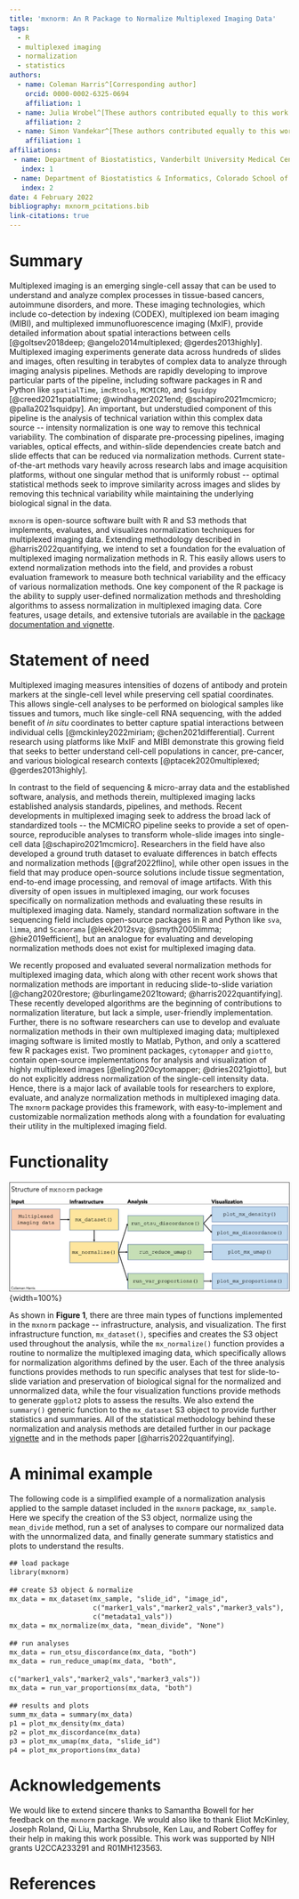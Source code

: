 ```yaml
---
title: 'mxnorm: An R Package to Normalize Multiplexed Imaging Data'
tags:
  - R
  - multiplexed imaging
  - normalization
  - statistics
authors:
  - name: Coleman Harris^[Corresponding author]
    orcid: 0000-0002-6325-0694
    affiliation: 1
  - name: Julia Wrobel^[These authors contributed equally to this work.]
    affiliation: 2
  - name: Simon Vandekar^[These authors contributed equally to this work.]
    affiliation: 1
affiliations:
 - name: Department of Biostatistics, Vanderbilt University Medical Center, Nashville, TN, USA
   index: 1
 - name: Department of Biostatistics & Informatics, Colorado School of Public Health, Aurora, CO, USA
   index: 2
date: 4 February 2022
bibliography: mxnorm_pcitations.bib
link-citations: true
---
```


# Summary

Multiplexed imaging is an emerging single-cell assay that can be used to understand and analyze complex processes in tissue-based cancers, autoimmune disorders, and more. These imaging technologies, which include co-detection by indexing (CODEX), multiplexed ion beam imaging (MIBI), and multiplexed immunofluorescence imaging (MxIF), provide detailed information about spatial interactions between cells [@goltsev2018deep; @angelo2014multiplexed; @gerdes2013highly]. Multiplexed imaging experiments generate data across hundreds of slides and images, often resulting in terabytes of complex data to analyze through imaging analysis pipelines. Methods are rapidly developing to improve particular parts of the pipeline, including software packages in R and Python like `spatialTime`, `imcRtools`, `MCMICRO`, and `Squidpy` [@creed2021spatialtime; @windhager2021end; @schapiro2021mcmicro; @palla2021squidpy]. An important, but understudied component of this pipeline is the analysis of technical variation within this complex data source --  intensity normalization is one way to remove this technical variability. The combination of disparate pre-processing pipelines, imaging variables, optical effects, and within-slide dependencies create batch and slide effects that can be reduced via normalization methods. Current state-of-the-art methods vary heavily across research labs and image acquisition platforms, without one singular method that is uniformly robust -- optimal statistical methods seek to improve similarity across images and slides by removing this technical variability while maintaining the underlying biological signal in the data.

`mxnorm` is open-source software built with R and S3 methods that implements, evaluates, and visualizes normalization techniques for multiplexed imaging data. Extending methodology described in @harris2022quantifying, we intend to set a foundation for the evaluation of multiplexed imaging normalization methods in R. This easily allows users to extend normalization methods into the field, and provides a robust evaluation framework to measure both technical variability and the efficacy of various normalization methods. One key component of the R package is the ability to supply user-defined normalization methods and thresholding algorithms to assess normalization in multiplexed imaging data. Core features, usage details, and extensive tutorials are available in the [package documentation and vignette](https://github.com/ColemanRHarris/mxnorm).

# Statement of need

Multiplexed imaging measures intensities of dozens of antibody and protein markers at the single-cell level while preserving cell spatial coordinates. This allows single-cell analyses to be performed on biological samples like tissues and tumors, much like single-cell RNA sequencing, with the added benefit of *in situ* coordinates to better capture spatial interactions between individual cells [@mckinley2022miriam; @chen2021differential]. Current research using platforms like MxIF and MIBI demonstrate this growing field that seeks to better understand cell-cell populations in cancer, pre-cancer, and various biological research contexts [@ptacek2020multiplexed; @gerdes2013highly].

In contrast to the field of sequencing & micro-array data and the established software, analysis, and methods therein, multiplexed imaging lacks established analysis standards, pipelines, and methods. Recent developments in multiplexed imaging seek to address the broad lack of standardized tools -- the MCMICRO pipeline seeks to provide a set of open-source, reproducible analyses to transform whole-slide images into single-cell data [@schapiro2021mcmicro]. Researchers in the field have also developed a ground truth dataset to evaluate differences in batch effects and normalization methods [@graf2022flino], while other open issues in the field that may produce open-source solutions include tissue segmentation, end-to-end image processing, and removal of image artifacts. With this diversity of open issues in multiplexed imaging, our work focuses specifically on normalization methods and evaluating these results in multiplexed imaging data. Namely, standard normalization software in the sequencing field includes open-source packages in R and Python like `sva`, `limma`, and `Scanorama` [@leek2012sva; @smyth2005limma; @hie2019efficient], but an analogue for evaluating and developing normalization methods does not exist for multiplexed imaging data. 

We recently proposed and evaluated several normalization methods for multiplexed imaging data, which along with other recent work shows that normalization methods are important in reducing slide-to-slide variation [@chang2020restore; @burlingame2021toward; @harris2022quantifying]. These recently developed algorithms are the beginning of contributions to normalization literature, but lack a simple, user-friendly implementation. Further, there is no software researchers can use to develop and evaluate normalization methods in their own multiplexed imaging data; multiplexed imaging software is limited mostly to Matlab, Python, and only a scattered few R packages exist. Two prominent packages, `cytomapper` and `giotto`, contain open-source implementations for analysis and visualization of highly multiplexed images [@eling2020cytomapper; @dries2021giotto], but do not explicitly address normalization of the single-cell intensity data. Hence, there is a major lack of available tools for researchers to explore, evaluate, and analyze normalization methods in multiplexed imaging data. The `mxnorm` package provides this framework, with easy-to-implement and customizable normalization methods along with a foundation for evaluating their utility in the multiplexed imaging field.

# Functionality

![Figure 1: Basic structure of the `mxnorm` package and associated functions](mxnorm_structure.png){width=100%}

As shown in **Figure 1**, there are three main types of functions implemented in the `mxnorm` package -- infrastructure, analysis, and visualization. The first infrastructure function, `mx_dataset()`, specifies and creates the S3 object used throughout the analysis, while the `mx_normalize()` function provides a routine to normalize the multiplexed imaging data, which specifically allows for normalization algorithms defined by the user. Each of the three analysis functions provides methods to run specific analyses that test for slide-to-slide variation and preservation of biological signal for the normalized and unnormalized data, while the four visualization functions provide methods to generate `ggplot2` plots to assess the results. We also extend the `summary()` generic function to the `mx_dataset` S3 object to provide further statistics and summaries. All of the statistical methodology behind these normalization and analysis methods are detailed further in our package [vignette](https://github.com/ColemanRHarris/mxnorm/tree/main/vignettes) and in the methods paper [@harris2022quantifying].

# A minimal example

The following code is a simplified example of a normalization analysis applied to the sample dataset included in the `mxnorm` package, `mx_sample`. Here we specify the creation of the S3 object, normalize using the `mean_divide` method, run a set of analyses to compare our normalized data with the unnormalized data, and finally generate summary statistics and plots to understand the results.

```{r}
## load package
library(mxnorm)

## create S3 object & normalize
mx_data = mx_dataset(mx_sample, "slide_id", "image_id", 
                     c("marker1_vals","marker2_vals","marker3_vals"),
                     c("metadata1_vals"))
mx_data = mx_normalize(mx_data, "mean_divide", "None")

## run analyses
mx_data = run_otsu_discordance(mx_data, "both")
mx_data = run_reduce_umap(mx_data, "both", 
                         c("marker1_vals","marker2_vals","marker3_vals"))
mx_data = run_var_proportions(mx_data, "both")

## results and plots
summ_mx_data = summary(mx_data)
p1 = plot_mx_density(mx_data)
p2 = plot_mx_discordance(mx_data)
p3 = plot_mx_umap(mx_data, "slide_id")
p4 = plot_mx_proportions(mx_data)
```

# Acknowledgements

We would like to extend sincere thanks to Samantha Bowell for her feedback on the `mxnorm` package. We would also like to thank Eliot McKinley, Joseph Roland, Qi Liu, Martha Shrubsole, Ken Lau, and Robert Coffey for their help in making this work possible. This work was supported by NIH grants U2CCA233291 and R01MH123563. 

# References
